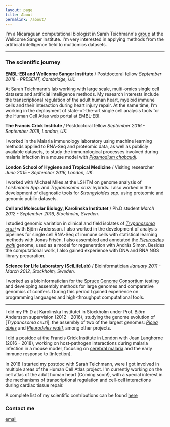 ```yaml
---
layout: page
title: About
permalink: /about/
---
```


I'm a Nicaraguan computational biologist in Sarah Teichmann's [group](http://www.teichlab.org/) at the 
Wellcome Sanger Institute. I'm very interested in applying methods from the artificial intelligence field 
to multiomics datasets. 

---

### The scientific journey

**EMBL-EBI and Wellcome Sanger Institute** / Postdoctoral fellow
_September  2018 - PRESENT,  Cambridge, UK._

At Sarah Teichmann’s lab working with large scale, multi-omics single cell datasets and artificial intelligence methods. My research interests include the transcriptional regulation of the adult human heart, myeloid immune cells and their interaction during heart injury repair.  At the same time, I’m working in the deployment of state-of-the-art single cell analysis tools for the Human Cell Atlas web portal at EMBL-EBI.  

**The Francis Crick Institute** / Postdoctoral fellow
_September  2016 - September 2018,  London, UK._

I worked in the Malaria immunology laboratory using machine learning methods applied to RNA-Seq and proteomic data, as well as publicly available datasets, to study the immunological processes involved during malaria infection in a mouse model with [_Plasmodium chabaudi_](https://www.nature.com/articles/s41598-019-52388-y). 

**London School of Hygiene and Tropical Medicine** / Visiting researcher
_June 2015 - September 2016,  London, UK._

I worked with Michael Miles at the LSHTM on genome analysis of _Leishmania Spp._ and _Trypanosoma cruzi_ hybrids. I also worked in the development of diagnostic tools for _Strongyloides spp._ using proteomic and genomic public datasets.  

**Cell and Molecular Biology, Karolinska Institutet** / Ph.D student
_March 2012 - September 2016,  Stockholm, Sweden._

I studied genomic variation in clinical and field isolates of [_Trypanosoma cruzi_]((https://www.biorxiv.org/content/10.1101/283531v2)) with Bjӧrn Andersson. I also worked in the development of analysis pipelines for single cell RNA-Seq of immune cells with statistical learning methods with Jonas Frisén. I also assembled and annotated the [_Pleurodeles waltl_](https://www.nature.com/articles/s41467-017-01964-9) genome, used as a model for regeneration with András Simon. Besides the computational work, I also gained experience with DNA and RNA NGS library preparation. 

**Science for Life Laboratory (SciLifeLab)** / Bioinformatician
_January 2011 -  March 2012,  Stockholm, Sweden._

I worked as a bioinformatician for the [Spruce Genome Consortium](https://www.nature.com/articles/nature12211) testing and developing assembly methods for large genomes and comparative genomics of conifers.  During this period I gained experience on programming languages and high-throughput computational tools.

---

I did my Ph.D at Karolinska Institutet in Stockholm under Prof. Björn Andersson supervision (2012 - 2016), 
studying the genome evolution of [_Trypanosoma cruzi_], 
the assembly of two of the largest genomes: [_Picea abies_](https://www.nature.com/articles/nature12211) 
and [_Pleurodeles waltl_](https://www.nature.com/articles/s41467-017-01964-9), among other projects.

I did a postdoc at the Francis Crick Institute in London with Jean Langhorne (2016 - 2018), working on host-pathogen interactions during malaria infection in a mouse model, focusing on [cerebral malaria](https://www.nature.com/articles/srep39258) and the early immune response to [infection].

In 2018 I started my postdoc with Sarah Teichmann, were I got involved in multiple areas of the Human Cell Atlas project. I'm currently working on the cell atlas of the adult human heart (Coming soon!), with a special interest in the mechanisms of transcriptional regulation and cell-cell interactions during cardiac tissue repair.   

A complete list of my scientific contributions can be found [here](https://pubmed.ncbi.nlm.nih.gov/?term=Talavera-L%C3%B3pez+C&cauthor_id=31645299)

### Contact me

[email](mailto:cntalaveralopez@gmail.com)